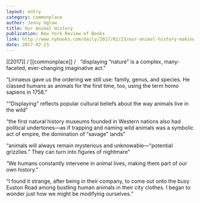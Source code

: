 ```yaml
---
layout: entry
category: commonplace
author: Jenny Uglow
title: Our Animal History
publication: New York Review of Books
link: http://www.nybooks.com/daily/2017/02/23/our-animal-history-making-nature/
date: 2017-02-23
---
```


[[2017]] / [[commonplace]] / 
 
“displaying “nature” is a complex, many-faceted, ever-changing imaginative act.”

“Linnaeus gave us the ordering we still use: family, genus, and species. He classed humans as animals for the first time, too, using the term homo sapiens in 1758.”

““Displaying” reflects popular cultural beliefs about the way animals live in the wild”

“the first natural history museums founded in Western nations also had political undertones—as if trapping and naming wild animals was a symbolic act of empire, the domination of “savage” lands”

“animals will always remain mysterious and unknowable—“potential grizzlies.” They can turn into figures of nightmare”

“We humans constantly intervene in animal lives, making them part of our own history.”

“I found it strange, after being in their company, to come out onto the busy Euston Road among bustling human animals in their city clothes. I began to wonder just how we might be modifying ourselves.”


